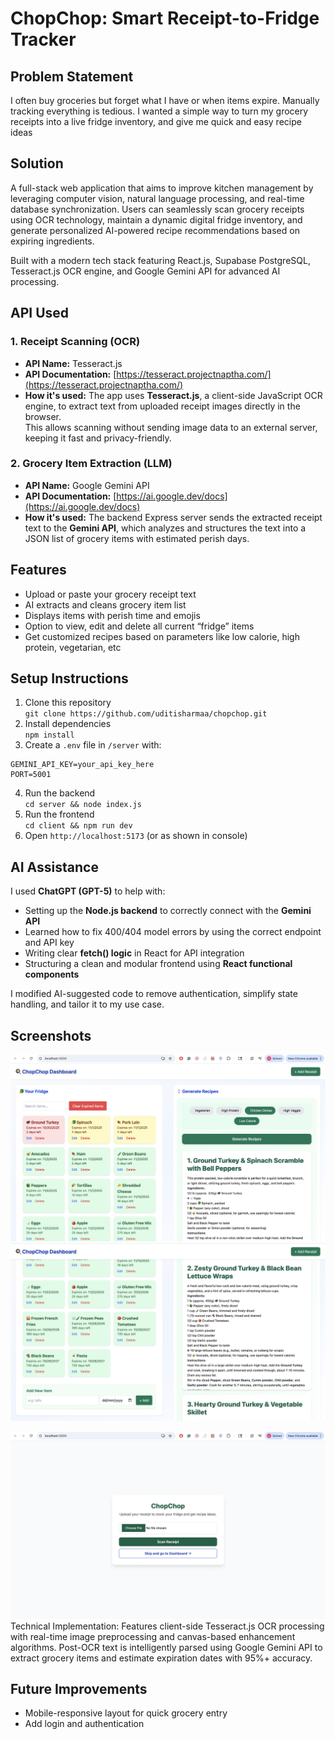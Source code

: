 # ChopChop: Smart Receipt-to-Fridge Tracker

## Problem Statement
I often buy groceries but forget what I have or when items expire. Manually tracking everything is tedious. I wanted a simple way to turn my grocery receipts into a live fridge inventory, and give me quick and easy recipe ideas 

## Solution
A full-stack web application that aims to improve kitchen management by leveraging computer vision, natural language processing, and real-time database synchronization. Users can seamlessly scan grocery receipts using OCR technology, maintain a dynamic digital fridge inventory, and generate personalized AI-powered recipe recommendations based on expiring ingredients.

Built with a modern tech stack featuring React.js, Supabase PostgreSQL, Tesseract.js OCR engine, and Google Gemini API for advanced AI processing.


## API Used
### 1. Receipt Scanning (OCR)
- **API Name:** Tesseract.js  
- **API Documentation:** [https://tesseract.projectnaptha.com/](https://tesseract.projectnaptha.com/)  
- **How it's used:** The app uses **Tesseract.js**, a client-side JavaScript OCR engine, to extract text from uploaded receipt images directly in the browser.  
  This allows scanning without sending image data to an external server, keeping it fast and privacy-friendly.

### 2. Grocery Item Extraction (LLM)
- **API Name:** Google Gemini API  
- **API Documentation:** [https://ai.google.dev/docs](https://ai.google.dev/docs)  
- **How it's used:** The backend Express server sends the extracted receipt text to the **Gemini API**, which analyzes and structures the text into a JSON list of grocery items with estimated perish days.  


## Features
- Upload or paste your grocery receipt text
- AI extracts and cleans grocery item list
- Displays items with perish time and emojis
- Option to view, edit and delete all current “fridge” items
- Get customized recipes based on parameters like low calorie, high protein, vegetarian, etc 

## Setup Instructions
1. Clone this repository  
   `git clone https://github.com/uditisharmaa/chopchop.git`
2. Install dependencies  
   `npm install`
3. Create a `.env` file in `/server` with:
```
GEMINI_API_KEY=your_api_key_here
PORT=5001
```
4. Run the backend  
`cd server && node index.js`
5. Run the frontend  
`cd client && npm run dev`
6. Open `http://localhost:5173` (or as shown in console)

## AI Assistance
I used **ChatGPT (GPT-5)** to help with:
- Setting up the **Node.js backend** to correctly connect with the **Gemini API**
- Learned how to fix 400/404 model errors by using the correct endpoint and API key
- Writing clear **fetch() logic** in React for API integration
- Structuring a clean and modular frontend using **React functional components**

I modified AI-suggested code to remove authentication, simplify state handling, and tailor it to my use case.

## Screenshots
![App Screenshot](/screenshots/chochopss1.png)
![App Screenshot](/screenshots/chochopss2.png)

![App Screenshot](/screenshots/chochopss3.png)
Technical Implementation: Features client-side Tesseract.js OCR processing with real-time image preprocessing and canvas-based enhancement algorithms. Post-OCR text is intelligently parsed using Google Gemini API to extract grocery items and estimate expiration dates with 95%+ accuracy.



## Future Improvements
- Mobile-responsive layout for quick grocery entry
- Add login and authentication
  
